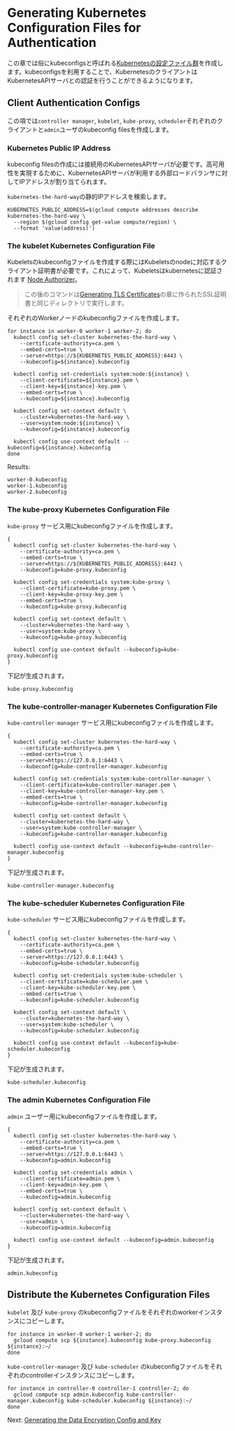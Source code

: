 # Generating Kubernetes Configuration Files for Authentication

この章では俗にkubeconfigsと呼ばれる[Kubernetesの設定ファイル群](https://kubernetes.io/docs/concepts/configuration/organize-cluster-access-kubeconfig/)を作成します。kubeconfigsを利用することで、KubernetesのクライアントはKubernetesAPIサーバとの認証を行うことができるようになります。

## Client Authentication Configs

この項では`controller manager`, `kubelet`, `kube-proxy`, `scheduler`それぞれのクライアントと`admin`ユーザのkubeconfig filesを作成します。

### Kubernetes Public IP Address

kubeconfig filesの作成には接続用のKubernetesAPIサーバが必要です。高可用性を実現するために、KubernetesAPIサーバが利用する外部ロードバランサに対してIPアドレスが割り当てられます。

`kubernetes-the-hard-way`の静的IPアドレスを検索します。

```
KUBERNETES_PUBLIC_ADDRESS=$(gcloud compute addresses describe kubernetes-the-hard-way \
  --region $(gcloud config get-value compute/region) \
  --format 'value(address)')
```

### The kubelet Kubernetes Configuration File

Kubeletsのkubeconfigファイルを作成する際にはKubeletsのnodeに対応するクライアント証明書が必要です。これによって、Kubeletsはkubernetesに認証されます [Node Authorizer](https://kubernetes.io/docs/admin/authorization/node/)。

> この後のコマンドは[Generating TLS Certificates](04-certificate-authority.md)の章に作られたSSL証明書と同じディレクトリで実行します。

それぞれのWorkerノードのkubeconfigファイルを作成します。

```
for instance in worker-0 worker-1 worker-2; do
  kubectl config set-cluster kubernetes-the-hard-way \
    --certificate-authority=ca.pem \
    --embed-certs=true \
    --server=https://${KUBERNETES_PUBLIC_ADDRESS}:6443 \
    --kubeconfig=${instance}.kubeconfig

  kubectl config set-credentials system:node:${instance} \
    --client-certificate=${instance}.pem \
    --client-key=${instance}-key.pem \
    --embed-certs=true \
    --kubeconfig=${instance}.kubeconfig

  kubectl config set-context default \
    --cluster=kubernetes-the-hard-way \
    --user=system:node:${instance} \
    --kubeconfig=${instance}.kubeconfig

  kubectl config use-context default --kubeconfig=${instance}.kubeconfig
done
```

Results:

```
worker-0.kubeconfig
worker-1.kubeconfig
worker-2.kubeconfig
```

### The kube-proxy Kubernetes Configuration File

`kube-proxy` サービス用にkubeconfigファイルを作成します。

```
{
  kubectl config set-cluster kubernetes-the-hard-way \
    --certificate-authority=ca.pem \
    --embed-certs=true \
    --server=https://${KUBERNETES_PUBLIC_ADDRESS}:6443 \
    --kubeconfig=kube-proxy.kubeconfig

  kubectl config set-credentials system:kube-proxy \
    --client-certificate=kube-proxy.pem \
    --client-key=kube-proxy-key.pem \
    --embed-certs=true \
    --kubeconfig=kube-proxy.kubeconfig

  kubectl config set-context default \
    --cluster=kubernetes-the-hard-way \
    --user=system:kube-proxy \
    --kubeconfig=kube-proxy.kubeconfig

  kubectl config use-context default --kubeconfig=kube-proxy.kubeconfig
}
```

下記が生成されます。

```
kube-proxy.kubeconfig
```

### The kube-controller-manager Kubernetes Configuration File

`kube-controller-manager` サービス用にkubeconfigファイルを作成します。

```
{
  kubectl config set-cluster kubernetes-the-hard-way \
    --certificate-authority=ca.pem \
    --embed-certs=true \
    --server=https://127.0.0.1:6443 \
    --kubeconfig=kube-controller-manager.kubeconfig

  kubectl config set-credentials system:kube-controller-manager \
    --client-certificate=kube-controller-manager.pem \
    --client-key=kube-controller-manager-key.pem \
    --embed-certs=true \
    --kubeconfig=kube-controller-manager.kubeconfig

  kubectl config set-context default \
    --cluster=kubernetes-the-hard-way \
    --user=system:kube-controller-manager \
    --kubeconfig=kube-controller-manager.kubeconfig

  kubectl config use-context default --kubeconfig=kube-controller-manager.kubeconfig
}
```

下記が生成されます。

```
kube-controller-manager.kubeconfig
```

### The kube-scheduler Kubernetes Configuration File

`kube-scheduler` サービス用にkubeconfigファイルを作成します。

```
{
  kubectl config set-cluster kubernetes-the-hard-way \
    --certificate-authority=ca.pem \
    --embed-certs=true \
    --server=https://127.0.0.1:6443 \
    --kubeconfig=kube-scheduler.kubeconfig

  kubectl config set-credentials system:kube-scheduler \
    --client-certificate=kube-scheduler.pem \
    --client-key=kube-scheduler-key.pem \
    --embed-certs=true \
    --kubeconfig=kube-scheduler.kubeconfig

  kubectl config set-context default \
    --cluster=kubernetes-the-hard-way \
    --user=system:kube-scheduler \
    --kubeconfig=kube-scheduler.kubeconfig

  kubectl config use-context default --kubeconfig=kube-scheduler.kubeconfig
}
```

下記が生成されます。

```
kube-scheduler.kubeconfig
```

### The admin Kubernetes Configuration File

`admin` ユーザー用にkubeconfigファイルを作成します。

```
{
  kubectl config set-cluster kubernetes-the-hard-way \
    --certificate-authority=ca.pem \
    --embed-certs=true \
    --server=https://127.0.0.1:6443 \
    --kubeconfig=admin.kubeconfig

  kubectl config set-credentials admin \
    --client-certificate=admin.pem \
    --client-key=admin-key.pem \
    --embed-certs=true \
    --kubeconfig=admin.kubeconfig

  kubectl config set-context default \
    --cluster=kubernetes-the-hard-way \
    --user=admin \
    --kubeconfig=admin.kubeconfig

  kubectl config use-context default --kubeconfig=admin.kubeconfig
}
```

下記が生成されます。

```
admin.kubeconfig
```


## Distribute the Kubernetes Configuration Files

`kubelet` 及び `kube-proxy` のkubeconfigファイルをそれぞれのworkerインスタンスにコピーします。

```
for instance in worker-0 worker-1 worker-2; do
  gcloud compute scp ${instance}.kubeconfig kube-proxy.kubeconfig ${instance}:~/
done
```

`kube-controller-manager` 及び `kube-scheduler` のkubeconfigファイルをそれぞれのcontrollerインスタンスにコピーします。

```
for instance in controller-0 controller-1 controller-2; do
  gcloud compute scp admin.kubeconfig kube-controller-manager.kubeconfig kube-scheduler.kubeconfig ${instance}:~/
done
```

Next: [Generating the Data Encryption Config and Key](06-data-encryption-keys.md)
